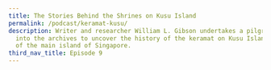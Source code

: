 ```yaml
---
title: The Stories Behind the Shrines on Kusu Island
permalink: /podcast/keramat-kusu/
description: Writer and researcher William L. Gibson undertakes a pilgrimage
  into the archives to uncover the history of the keramat on Kusu Island, south
  of the main island of Singapore.
third_nav_title: Episode 9
---
```


